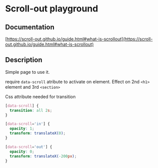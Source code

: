 # Scroll-out playground

## Documentation 
[https://scroll-out.github.io/guide.html#what-is-scrollout](https://scroll-out.github.io/guide.html#what-is-scrollout)

## Description

Simple page to use it.

require `data-scroll` atribute to activate on element. 
Effect on 2nd `<h1>` element and 3rd `<section>`


Css attribute needed for transition

```css
[data-scroll] {
  transition: all 2s;
}

[data-scroll='in'] {
  opacity: 1;
  transform: translateX(0);
}

[data-scroll='out'] {
  opacity: 0;
  transform: translateX(-200px);
}
```
